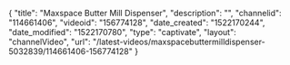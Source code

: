 {
    "title": "Maxspace Butter Mill Dispenser",
    "description": "",
    "channelid": "114661406",
    "videoid": "156774128",
    "date_created": "1522170244",
    "date_modified": "1522170780",
    "type": "captivate",
    "layout": "channelVideo",
    "url": "\/latest-videos\/maxspacebuttermilldispenser-5032839\/114661406-156774128"
}